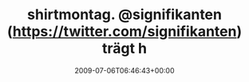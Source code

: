 ---
retweeted: false
source: <a href="http://twitter.com" rel="nofollow">Twitter Web Client</a>
entities:
  hashtags:
  - text: shirtmontag
    indices:
    - '0'
    - '12'
  symbols: []
  user_mentions:
  - name: Michael Lindner
    screen_name: signifikanten
    indices:
    - '14'
    - '28'
    id_str: '14629451'
    id: '14629451'
  urls: []
display_text_range:
- '0'
- '71'
favorite_count: '0'
id_str: '2493674413'
truncated: false
retweet_count: '0'
id: '2493674413'
created_at: Mon Jul 06 06:46:43 +0000 2009
favorited: false
full_text: "#shirtmontag. [@signifikanten](https://twitter.com/signifikanten) trägt
  http://bit.ly/bJSth - was tragt ihr?"
lang: de
tags:
- shirtmontag
- pesos/twitter
date: '2009-07-06T06:46:43+00:00'
src: https://twitter.com/bascht/status/2493674413
original_url: https://twitter.com/bascht/status/2493674413
type: twitter_tweet
text: "#shirtmontag. [@signifikanten](https://twitter.com/signifikanten) trägt http://bit.ly/bJSth
  - was tragt ihr?"
title: shirtmontag. @signifikanten (https://twitter.com/signifikanten) trägt h

---
